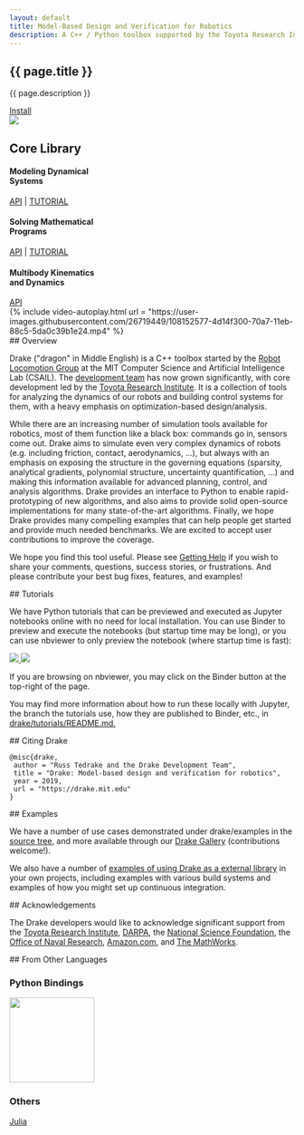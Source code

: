 ```yaml
---
layout: default
title: Model-Based Design and Verification for Robotics
description: A C++ / Python toolbox supported by the Toyota Research Institute.
---
```


<!--
N.B. We mix HTML and Markdown based on which one is more expressive for the
purpose of the front page (HTML for layout, Markdown for content).
-->

<div class="page-home">

<section class="drake-hero padding">
  <div class="contain">
    <div class="drake-hero-title">
      <h1 class="large">{{ page.title }}</h1>
    </div>
    <p class="drake-hero-intro">
      {{ page.description }}
    </p>
    <a href="/installation.html" class="button">Install</a>
    <div class="hero-image">
      <img src="{{ site.custom.hero_image | relative_url }}">
    </div>
  </div>
</section>

<section class="core padding">
  <div class="contain">
    <h2>Core Library</h2>
    <div class="grid grid-3col">
      <div class="core-el">
        <h4>Modeling Dynamical<br> Systems</h4>
        <a class="button--text" href="https://drake.mit.edu/doxygen_cxx/group__systems.html" target="_blank">API</a> | <a class="button--text" href="https://mybinder.org/v2/gh/RobotLocomotion/drake/nightly-release?filepath=tutorials/dynamical_systems.ipynb" target="_blank">TUTORIAL</a>
      </div>
      <div class="core-el">
        <h4>Solving Mathematical<br> Programs</h4>
        <a class="button--text" href="https://drake.mit.edu/doxygen_cxx/group__solvers.html" target="_blank">API</a> | <a class="button--text" href="https://mybinder.org/v2/gh/RobotLocomotion/drake/nightly-release?filepath=tutorials/mathematical_program.ipynb" target="_blank">TUTORIAL</a>
      </div>
      <div class="core-el">
        <h4>Multibody Kinematics<br> and Dynamics</h4>
        <a class="button--text" href="https://drake.mit.edu/doxygen_cxx/group__multibody.html" target="_blank">API</a>
      </div>
    </div>
  </div>
</section>

<section class="home-blocks padding">
  <div class="contain markdown-body">
    <div class="home-blocks-grid grid grid-2col grid-wide" markdown="1">

<!-- Begin main content. -->

<article markdown="1">
{% include video-autoplay.html
  url = "https://user-images.githubusercontent.com/26719449/108152577-4d14f300-70a7-11eb-88c5-5da0c39b1e24.mp4"
%}
</article>


<article markdown="1">
## Overview

Drake ("dragon" in Middle English) is a C++ toolbox started by the
[Robot Locomotion Group](http://groups.csail.mit.edu/locomotion/) at the MIT
Computer Science and Artificial Intelligence Lab (CSAIL). The
[development team](/credits.html) has now grown significantly, with core
development led by the [Toyota Research Institute](https://www.tri.global/). It
is a collection of tools for analyzing the dynamics of our robots and building
control systems for them, with a heavy emphasis on optimization-based
design/analysis.

While there are an increasing number of simulation tools available for
robotics, most of them function like a black box: commands go in, sensors come
out. Drake aims to simulate even very complex dynamics of robots (e.g.
including friction, contact, aerodynamics, …), but always with an emphasis on
exposing the structure in the governing equations (sparsity, analytical
gradients, polynomial structure, uncertainty quantification, …) and making this
information available for advanced planning, control, and analysis algorithms.
Drake provides an interface to Python to enable rapid-prototyping of new
algorithms, and also aims to provide solid open-source implementations for many
state-of-the-art algorithms. Finally, we hope Drake provides many compelling
examples that can help people get started and provide much needed benchmarks.
We are excited to accept user contributions to improve the coverage.

We hope you find this tool useful. Please see
[Getting Help](/getting-help.html) if you wish to share your comments,
questions, success stories, or frustrations. And please contribute your best
bug fixes, features, and examples!
</article>


<article markdown="1">
## Tutorials

We have Python tutorials that can be previewed and executed as Jupyter
notebooks online with no need for local installation. You can use Binder to
preview and execute the notebooks (but startup time may be long), or you can
use nbviewer to only preview the notebook (where startup time is fast):

<a target="_doc" href="https://mybinder.org/v2/gh/RobotLocomotion/drake/nightly-release-binder?filepath=tutorials">
  <img src="https://mybinder.org/badge_logo.svg"/>
</a>
<a target="_doc" href="https://nbviewer.jupyter.org/github/RobotLocomotion/drake/blob/nightly-release/tutorials/">
  <img src="https://img.shields.io/badge/view%20on-nbviewer-brightgreen.svg"/>
</a>

If you are browsing on nbviewer, you may click on the Binder button at the
top-right of the page.

You may find more information about how to run these locally with Jupyter, the
branch the tutorials use, how they are published to Binder, etc., in
[drake/tutorials/README.md.](https://github.com/RobotLocomotion/drake/blob/master/tutorials/README.md)
</article>


<article markdown="1">
## Citing Drake

```
@misc{drake,
 author = "Russ Tedrake and the Drake Development Team",
 title = "Drake: Model-based design and verification for robotics",
 year = 2019,
 url = "https://drake.mit.edu"
}
```
</article>


<article markdown="1">
## Examples

We have a number of use cases demonstrated under drake/examples in the
[source tree](https://github.com/RobotLocomotion/drake/tree/master/examples),
and more available through our [Drake Gallery](/gallery.html) (contributions
welcome!).

We also have a number of [examples of using Drake as a external library](
https://github.com/RobotLocomotion/drake-external-examples) in your own
projects, including examples with various build systems and examples of how you
might set up continuous integration.
</article>


<article markdown="1">
## Acknowledgements

The Drake developers would like to acknowledge significant support from the
[Toyota Research Institute](http://tri.global/),
[DARPA](http://www.darpa.mil/), the
[National Science Foundation](https://nsf.gov/), the
[Office of Naval Research](http://www.onr.navy.mil/),
[Amazon.com](https://www.amazon.com/), and
[The MathWorks](http://www.mathworks.com/).
</article>


<article markdown="1">
## From Other Languages

### Python Bindings

<a href="/python_bindings.html">
  <img src="/third_party/images/python-logo-generic.svg" width="150px"/>
</a>

### Others

[Julia](./julia_bindings.md)

</article>

<!-- End main content. -->

</div>
</div>
</section>

</div>
